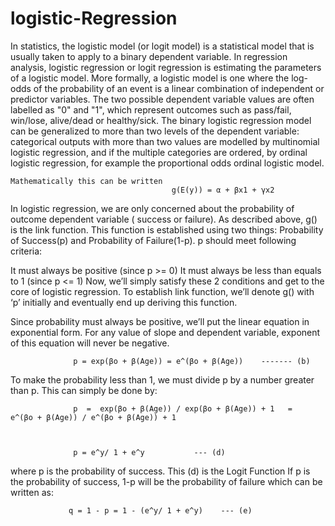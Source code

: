 # logistic-Regression

In statistics, the logistic model (or logit model) is a statistical model that is usually taken to apply to a binary dependent variable. In regression analysis, logistic regression or logit regression is estimating the parameters of a logistic model. More formally, a logistic model is one where the log-odds of the probability of an event is a linear combination of independent or predictor variables. The two possible dependent variable values are often labelled as "0" and "1", which represent outcomes such as pass/fail, win/lose, alive/dead or healthy/sick. The binary logistic regression model can be generalized to more than two levels of the dependent variable: categorical outputs with more than two values are modelled by multinomial logistic regression, and if the multiple categories are ordered, by ordinal logistic regression, for example the proportional odds ordinal logistic model.


    Mathematically this can be written 
                                        g(E(y)) = α + βx1 + γx2
                                        
In logistic regression, we are only concerned about the probability of outcome dependent variable ( success or failure). As described above, g() is the link function. This function is established using two things: Probability of Success(p) and Probability of Failure(1-p). p should meet following criteria:

It must always be positive (since p >= 0)
It must always be less than equals to 1 (since p <= 1)
Now, we’ll simply satisfy these 2 conditions and get to the core of logistic regression. To establish link function, we’ll denote g() with ‘p’ initially and eventually end up deriving this function.

Since probability must always be positive, we’ll put the linear equation in exponential form. For any value of slope and dependent variable, exponent of this equation will never be negative.

                  p = exp(βo + β(Age)) = e^(βo + β(Age))    ------- (b)

To make the probability less than 1, we must divide p by a number greater than p. This can simply be done by:

                  p  =  exp(βo + β(Age)) / exp(βo + β(Age)) + 1   =   e^(βo + β(Age)) / e^(βo + β(Age)) + 1   



                  p = e^y/ 1 + e^y           --- (d)

where p is the probability of success. This (d) is the Logit Function
If p is the probability of success, 1-p will be the probability of failure which can be written as:

                 q = 1 - p = 1 - (e^y/ 1 + e^y)    --- (e)




                                





